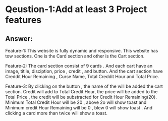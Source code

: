 
# Qeustion-1:Add at least 3 Project features
## Answer:
Feature-1: This website is fully dynamic and responsive. This website has tow sections. One is the Card section and other is the Cart section.


Feature-2: The card section consist of 9 cards . And each cart have an image, titile, disciption, price , credit , and button. And the cart section have Creddit Hour Remaining , Curse Name, Total Creddit Hour and Total Price.


Feature-3: By clicking on the button , the name of the will be added the cart section. Credit will add to Total Credit Hour, the price will be added to the Total Price , the credit will be substracted for Credit Hour Remaining(20). Minimum Total Credit Hour will be 20 , above 2o will show toast and Minimum credit Hour Remaining will be 0 , blew 0 will show toast . And clicking a card more than twice will show a toast.


